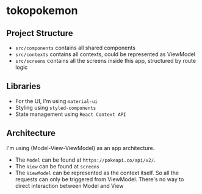 # tokopokemon

## Project Structure

- ``src/components`` contains all shared components
- ``src/contexts`` contains all contexts, could be represented as ViewModel
- ``src/screens`` contains all the screens inside this app, structured by route logic

## Libraries
- For the UI, I'm using `material-ui`
- Styling using `styled-components`
- State management using `React Context API`

## Architecture
I'm using (Model-View-ViewModel) as an app architecture. 
- The `Model` can be found at `https://pokeapi.co/api/v2/`.
- The `View` can be found at `screens`
- The `ViewModel` can be represented as the context itself. So all the requests can only be triggered from ViewModel. There's no way to direct interaction between Model and View

